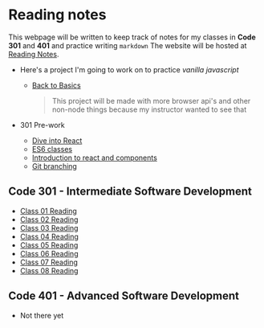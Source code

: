 # Reading notes

This webpage will be written to keep track of notes for my classes in **Code 301**
and **401** and practice writing `markdown`
The website will be hosted at [Reading Notes](https://ShadowDraco.github.io/reading-notes).

- Here's a project I'm going to work on to practice _vanilla javascript_

  - [Back to Basics](https://github.com/ShadowDraco/back-to-basics)
    > This project will be made with more browser api's and other non-node things because my instructor wanted to see that

- 301 Pre-work
  - [Dive into React](./diveIntoReact.md)
  - [ES6 classes](https://replit.com/@shadowdraco/ES6-Classes#vehicles-with-classes.js)
  - [Introduction to react and components](./introductionToReactAndCompents.md)
  - [Git branching](./LearnGitBranching)

## Code 301 - Intermediate Software Development

- [Class 01 Reading](./classDayReadings/class01Reading.md)
- [Class 02 Reading](./classDayReadings/class02Reading.md)
- [Class 03 Reading](./classDayReadings/class03Reading.md)
- [Class 04 Reading](./classDayReadings/class04Reading.md)
- [Class 05 Reading](./classDayReadings/class05Reading.md)
- [Class 06 Reading](./classDayReadings/class06Reading.md)
- [Class 07 Reading](./classDayReadings/class07Reading.md)
- [Class 08 Reading](./classDayReadings/class08Reading.md)

## Code 401 - Advanced Software Development

- Not there yet
